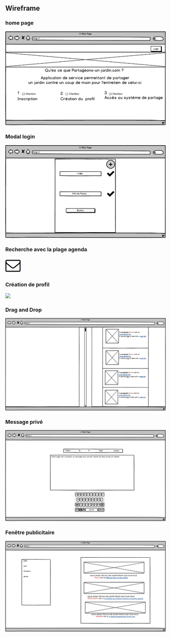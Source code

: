 ## Wireframe

### home page
![](https://github.com/RemyGuilloux/TousAuJardin/blob/master/img/home%20page.png)

### Modal login
![](https://github.com/RemyGuilloux/TousAuJardin/blob/master/img/modal%20login.png)

### Recherche avec la plage agenda
![](https://github.com/RemyGuilloux/TousAuJardin/blob/master/img/recherche%20avec%20plage%20agenda.png)

### Création de profil
![](https://github.com/RemyGuilloux/TousAuJardin/blob/master/img/Cr%C3%A9ation%20de%20profil.png)

### Drag and Drop
![](https://github.com/RemyGuilloux/TousAuJardin/blob/master/img/Drag%20and%20Drop.png)

### Message privé
![](https://github.com/RemyGuilloux/TousAuJardin/blob/master/img/Message.png)

### Fenêtre publicitaire
![](https://github.com/RemyGuilloux/TousAuJardin/blob/master/img/Fenetre%20publicitaire.png)
